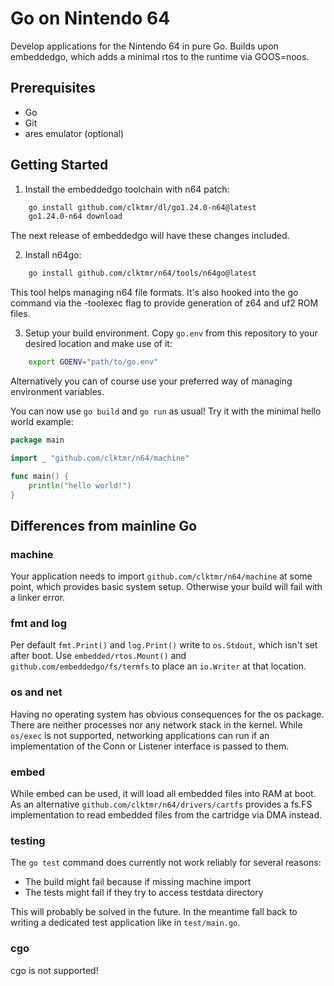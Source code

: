 # Go on Nintendo 64

Develop applications for the Nintendo 64 in pure Go. Builds upon embeddedgo,
which adds a minimal rtos to the runtime via GOOS=noos.

## Prerequisites

 - Go
 - Git
 - ares emulator (optional)

## Getting Started

1. Install the embeddedgo toolchain with n64 patch:

```sh
    go install github.com/clktmr/dl/go1.24.0-n64@latest
    go1.24.0-n64 download
```

   The next release of embeddedgo will have these changes included.

2. Install n64go:

```sh
    go install github.com/clktmr/n64/tools/n64go@latest
```

   This tool helps managing n64 file formats. It's also hooked into the go
   command via the -toolexec flag to provide generation of z64 and uf2 ROM
   files.

3. Setup your build environment. Copy `go.env` from this repository to your
   desired location and make use of it:

```sh
    export GOENV="path/to/go.env"
```

   Alternatively you can of course use your preferred way of managing
   environment variables.

You can now use `go build` and `go run` as usual! Try it with the minimal hello
world example:

```go
package main

import _ "github.com/clktmr/n64/machine"

func main() {
	println("hello world!")
}
```

## Differences from mainline Go

### machine

Your application needs to import `github.com/clktmr/n64/machine` at some point,
which provides basic system setup. Otherwise your build will fail with a linker
error.

### fmt and log

Per default `fmt.Print()` and `log.Print()` write to `os.Stdout`, which isn't
set after boot. Use `embedded/rtos.Mount()` and
`github.com/embeddedgo/fs/termfs` to place an `io.Writer` at that location.

### os and net

Having no operating system has obvious consequences for the os package. There
are neither processes nor any network stack in the kernel. While `os/exec` is
not supported, networking applications can run if an implementation of the Conn
or Listener interface is passed to them.

### embed

While embed can be used, it will load all embedded files into RAM at boot. As an
alternative `github.com/clktmr/n64/drivers/cartfs` provides a fs.FS
implementation to read embedded files from the cartridge via DMA instead.

### testing

The `go test` command does currently not work reliably for several reasons:

 - The build might fail because if missing machine import
 - The tests might fail if they try to access testdata directory

This will probably be solved in the future. In the meantime fall back to writing
a dedicated test application like in `test/main.go`.

### cgo

cgo is not supported!
